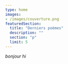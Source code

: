```yaml
---
type: home
images:
- /images/couverture.png
featuredSection:
  title: "Derniers poèmes"
  description: ""
  section: "p"
  limit: 5
---
```


_bonjour hi_